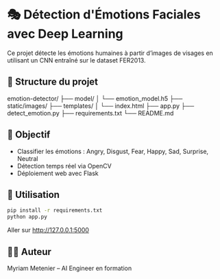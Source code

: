 
# 🎭 Détection d'Émotions Faciales avec Deep Learning

Ce projet détecte les émotions humaines à partir d’images de visages en utilisant un CNN entraîné sur le dataset FER2013.

## 📁 Structure du projet
emotion-detector/
├── model/
│   └── emotion_model.h5
├── static/images/
├── templates/
│   └── index.html
├── app.py
├── detect_emotion.py
├── requirements.txt
└── README.md

## 🧠 Objectif
- Classifier les émotions : Angry, Disgust, Fear, Happy, Sad, Surprise, Neutral
- Détection temps réel via OpenCV
- Déploiement web avec Flask

## 🚀 Utilisation
```bash
pip install -r requirements.txt
python app.py
```
Aller sur http://127.0.0.1:5000

## 👩‍💻 Auteur
Myriam Metenier – AI Engineer en formation
